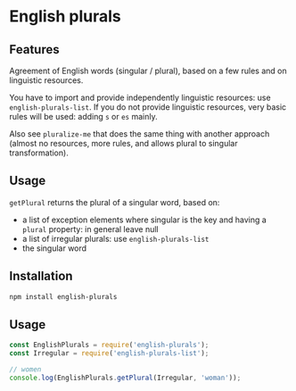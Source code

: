 <!--
Copyright 2019 Ludan Stoecklé
SPDX-License-Identifier: CC-BY-4.0
-->
# English plurals

## Features

Agreement of English words (singular / plural), based on a few rules and on linguistic resources.

You have to import and provide independently linguistic resources: use `english-plurals-list`. If you do not provide linguistic resources, very basic rules will be used: adding `s` or `es` mainly.

Also see `pluralize-me` that does the same thing with another approach (almost no resources, more rules, and allows plural to singular transformation).

## Usage

`getPlural` returns the plural of a singular word, based on:
- a list of exception elements where singular is the key and having a `plural` property: in general leave null
- a list of irregular plurals: use `english-plurals-list`
- the singular word


## Installation 
```sh
npm install english-plurals
```

## Usage

```javascript
const EnglishPlurals = require('english-plurals');
const Irregular = require('english-plurals-list');

// women
console.log(EnglishPlurals.getPlural(Irregular, 'woman'));
```
